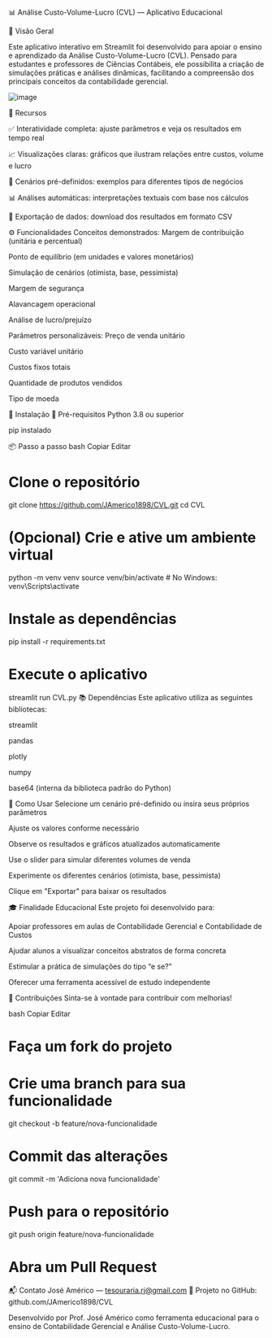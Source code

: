 📊 Análise Custo-Volume-Lucro (CVL) — Aplicativo Educacional

🧾 Visão Geral

Este aplicativo interativo em Streamlit foi desenvolvido para apoiar o ensino e aprendizado da Análise Custo-Volume-Lucro (CVL). Pensado para estudantes e professores de Ciências Contábeis, ele possibilita a criação de simulações práticas e análises dinâmicas, facilitando a compreensão dos principais conceitos da contabilidade gerencial.

![image](https://github.com/user-attachments/assets/924661c1-1437-4b2e-987b-1ad8f06bbf4a)

🎯 Recursos

✅ Interatividade completa: ajuste parâmetros e veja os resultados em tempo real

📈 Visualizações claras: gráficos que ilustram relações entre custos, volume e lucro

🧪 Cenários pré-definidos: exemplos para diferentes tipos de negócios

📊 Análises automáticas: interpretações textuais com base nos cálculos

📁 Exportação de dados: download dos resultados em formato CSV

⚙️ Funcionalidades
Conceitos demonstrados:
Margem de contribuição (unitária e percentual)

Ponto de equilíbrio (em unidades e valores monetários)

Simulação de cenários (otimista, base, pessimista)

Margem de segurança

Alavancagem operacional

Análise de lucro/prejuízo

Parâmetros personalizáveis:
Preço de venda unitário

Custo variável unitário

Custos fixos totais

Quantidade de produtos vendidos

Tipo de moeda

🚀 Instalação
🔧 Pré-requisitos
Python 3.8 ou superior

pip instalado

📦 Passo a passo
bash
Copiar
Editar
# Clone o repositório
git clone https://github.com/JAmerico1898/CVL.git
cd CVL

# (Opcional) Crie e ative um ambiente virtual
python -m venv venv
source venv/bin/activate  # No Windows: venv\Scripts\activate

# Instale as dependências
pip install -r requirements.txt

# Execute o aplicativo
streamlit run CVL.py
📚 Dependências
Este aplicativo utiliza as seguintes bibliotecas:

streamlit

pandas

plotly

numpy

base64 (interna da biblioteca padrão do Python)

🧠 Como Usar
Selecione um cenário pré-definido ou insira seus próprios parâmetros

Ajuste os valores conforme necessário

Observe os resultados e gráficos atualizados automaticamente

Use o slider para simular diferentes volumes de venda

Experimente os diferentes cenários (otimista, base, pessimista)

Clique em "Exportar" para baixar os resultados

🎓 Finalidade Educacional
Este projeto foi desenvolvido para:

Apoiar professores em aulas de Contabilidade Gerencial e Contabilidade de Custos

Ajudar alunos a visualizar conceitos abstratos de forma concreta

Estimular a prática de simulações do tipo “e se?”

Oferecer uma ferramenta acessível de estudo independente

🤝 Contribuições
Sinta-se à vontade para contribuir com melhorias!

bash
Copiar
Editar
# Faça um fork do projeto
# Crie uma branch para sua funcionalidade
git checkout -b feature/nova-funcionalidade

# Commit das alterações
git commit -m 'Adiciona nova funcionalidade'

# Push para o repositório
git push origin feature/nova-funcionalidade

# Abra um Pull Request
📬 Contato
José Américo — tesouraria.rj@gmail.com
🔗 Projeto no GitHub: github.com/JAmerico1898/CVL

Desenvolvido por Prof. José Américo como ferramenta educacional para o ensino de Contabilidade Gerencial e Análise Custo-Volume-Lucro.
